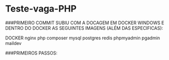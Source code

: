 # Teste-vaga-PHP

###PRIMEIRO COMMIT SUBIU COM A DOCAGEM EM DOCKER WINDOWS E DENTRO DO DOCKER AS SEGUINTES IMAGENS (ALÉM DAS ESPECIFICAS): 

DOCKER
nginx
php
composer
mysql
postgres
redis
phpmyadmin
pgadmin
maildev


###PRIMEIROS PASSOS:
